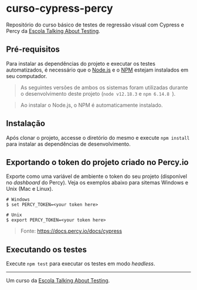 # curso-cypress-percy

Repositório do curso básico de testes de regressão visual com Cypress e Percy da [Escola Talking About Testing](https://talkingabouttesting.coursify.me).

## Pré-requisitos

Para instalar as dependências do projeto e executar os testes automatizados, é necessário que o [Node.js](http://nodejs.org) e o [NPM](http://npmjs.com) estejam instalados em seu computador.

> As seguintes versões de ambos os sistemas foram utilizadas durante o desenvolvimento deste projeto (`node v12.18.3` e `npm 6.14.8 `).

> Ao instalar o Node.js, o NPM é automaticamente instalado.

## Instalação

Após clonar o projeto, accesse o diretório do mesmo e execute `npm install` para instalar as dependências de desenvolvimento.

## Exportando o token do projeto criado no Percy.io

Exporte como uma variável de ambiente o token do seu projeto (disponível no _dashboard_ do Percy). Veja os exemplos abaixo para sitemas Windows e Unix (Mac e Linux).

```
# Windows
$ set PERCY_TOKEN=<your token here>

# Unix
$ export PERCY_TOKEN=<your token here>
```

> Fonte: https://docs.percy.io/docs/cypress

## Executando os testes

Execute `npm test` para executar os testes em modo _headless_.

___

Um curso da [Escola Talking About Testing](https://talkingabouttesting.coursify.me).
